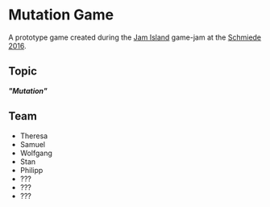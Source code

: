 # Mutation Game

A prototype game created during the [Jam Island](http://www.jamisland.net/) game-jam at the [Schmiede 2016](http://schmiede.ca/).

## Topic

**_"Mutation"_**

## Team

* Theresa
* Samuel
* Wolfgang
* Stan
* Philipp
* ???
* ???
* ???
